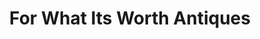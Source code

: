 ---
title: "For What Its Worth Antiques"
url: /bloomfield/for-what-its-worth-antiques/
shop: furniture
---